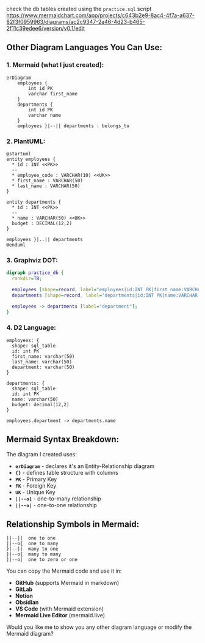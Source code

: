 

check the db tables created using the `practice.sql` script
https://www.mermaidchart.com/app/projects/c643b2e9-8ac4-4f7a-a637-82f3f0959963/diagrams/ac2c9347-2a46-4d23-b465-2f11c39edee6/version/v0.1/edit


## Other Diagram Languages You Can Use:

### 1. **Mermaid** (what I just created):

```mermaid
erDiagram
    employees {
        int id PK
        varchar first_name
    }
    departments {
        int id PK
        varchar name
    }
    employees }|--|| departments : belongs_to
```

### 2. **PlantUML**:

```plantuml
@startuml
entity employees {
  * id : INT <<PK>>
  --
  * employee_code : VARCHAR(10) <<UK>>
  * first_name : VARCHAR(50)
  * last_name : VARCHAR(50)
}

entity departments {
  * id : INT <<PK>>
  --
  * name : VARCHAR(50) <<UK>>
  budget : DECIMAL(12,2)
}

employees }|..|| departments
@enduml
```

### 3. **Graphviz DOT**:

```dot
digraph practice_db {
  rankdir=TB;

  employees [shape=record, label="employees|id:INT PK|first_name:VARCHAR|last_name:VARCHAR"];
  departments [shape=record, label="departments|id:INT PK|name:VARCHAR|budget:DECIMAL"];

  employees -> departments [label="department"];
}
```

### 4. **D2 Language**:

```d2
employees: {
  shape: sql_table
  id: int PK
  first_name: varchar(50)
  last_name: varchar(50)
  department: varchar(50)
}

departments: {
  shape: sql_table
  id: int PK
  name: varchar(50)
  budget: decimal(12,2)
}

employees.department -> departments.name
```

## Mermaid Syntax Breakdown:

The diagram I created uses:

- **`erDiagram`** - declares it's an Entity-Relationship diagram
- **`{}`** - defines table structure with columns
- **`PK`** - Primary Key
- **`FK`** - Foreign Key
- **`UK`** - Unique Key
- **`||--o{`** - one-to-many relationship
- **`||--o|`** - one-to-one relationship

## Relationship Symbols in Mermaid:

```
||--||  one to one
||--o{  one to many
}|--||  many to one
}|--o{  many to many
||--o|  one to zero or one
```

You can copy the Mermaid code and use it in:

- **GitHub** (supports Mermaid in markdown)
- **GitLab**
- **Notion**
- **Obsidian**
- **VS Code** (with Mermaid extension)
- **Mermaid Live Editor** (mermaid.live)

Would you like me to show you any other diagram language or modify the Mermaid diagram?
